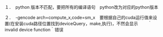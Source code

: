 １．　python 版本不匹配，要把所有的编译语句　python改为对应的python版本　　

２．　-gencode arch=compute_x,code=sm_x　要根据自己的cuda运行值来设置(在安装cuda路径位置找到deviceQuery，make,执行)，不然会显示　　
  ｀invalid device function｀错误　　
